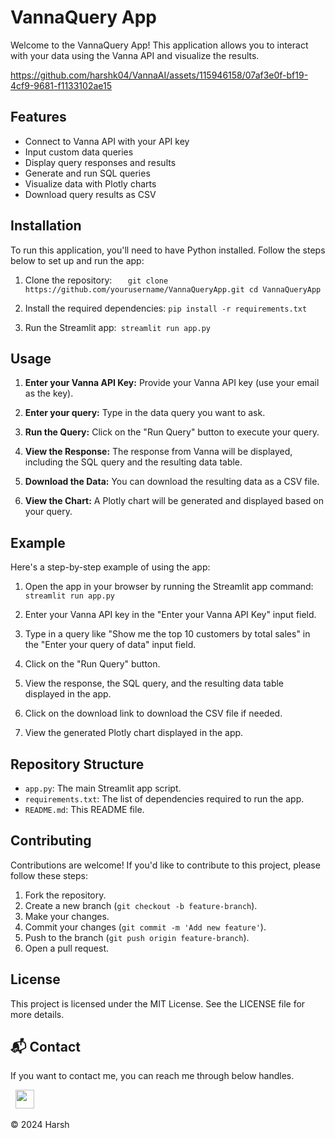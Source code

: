 # VannaQuery App

Welcome to the VannaQuery App! This application allows you to interact with your data using the Vanna API and visualize the results.


https://github.com/harshk04/VannaAI/assets/115946158/07af3e0f-bf19-4cf9-9681-f1133102ae15


## Features

- Connect to Vanna API with your API key
- Input custom data queries
- Display query responses and results
- Generate and run SQL queries
- Visualize data with Plotly charts
- Download query results as CSV

## Installation

To run this application, you'll need to have Python installed. Follow the steps below to set up and run the app:

1. Clone the repository:
`   git clone https://github.com/yourusername/VannaQueryApp.git
   cd VannaQueryApp`

2. Install the required dependencies:
`pip install -r requirements.txt`

3. Run the Streamlit app:`
streamlit run app.py`


## Usage

1. **Enter your Vanna API Key:** Provide your Vanna API key (use your email as the key).

2. **Enter your query:** Type in the data query you want to ask.

3. **Run the Query:** Click on the "Run Query" button to execute your query.

4. **View the Response:** The response from Vanna will be displayed, including the SQL query and the resulting data table.

5. **Download the Data:** You can download the resulting data as a CSV file.

6. **View the Chart:** A Plotly chart will be generated and displayed based on your query.

## Example

Here's a step-by-step example of using the app:

1. Open the app in your browser by running the Streamlit app command:
   `streamlit run app.py`

2. Enter your Vanna API key in the "Enter your Vanna API Key" input field.

3. Type in a query like "Show me the top 10 customers by total sales" in the "Enter your query of data" input field.

4. Click on the "Run Query" button.

5. View the response, the SQL query, and the resulting data table displayed in the app.

6. Click on the download link to download the CSV file if needed.

7. View the generated Plotly chart displayed in the app.

## Repository Structure

- `app.py`: The main Streamlit app script.
- `requirements.txt`: The list of dependencies required to run the app.
- `README.md`: This README file.

## Contributing

Contributions are welcome! If you'd like to contribute to this project, please follow these steps:

1. Fork the repository.
2. Create a new branch (`git checkout -b feature-branch`).
3. Make your changes.
4. Commit your changes (`git commit -m 'Add new feature'`).
5. Push to the branch (`git push origin feature-branch`).
6. Open a pull request.

## License

This project is licensed under the MIT License. See the LICENSE file for more details.





<h2>📬 Contact</h2>


If you want to contact me, you can reach me through below handles.

&nbsp;&nbsp;<a href="https://www.linkedin.com/in/harsh-kumawat-069bb324b/"><img src="https://www.felberpr.com/wp-content/uploads/linkedin-logo.png" width="30"></img></a>

© 2024 Harsh




